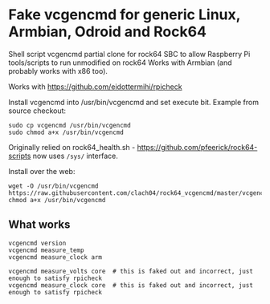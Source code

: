 # Fake vcgencmd for generic Linux, Armbian, Odroid and Rock64

Shell script vcgencmd partial clone for rock64 SBC to allow Raspberry Pi tools/scripts to run unmodified on rock64
Works with Armbian (and probably works with x86 too).

Works with https://github.com/eidottermihi/rpicheck

Install vcgencmd into /usr/bin/vcgencmd and set execute bit. Example from
source checkout:

    sudo cp vcgencmd /usr/bin/vcgencmd
    sudo chmod a+x /usr/bin/vcgencmd

Originally relied on rock64_health.sh - https://github.com/pfeerick/rock64-scripts  now uses `/sys/` interface.

Install over the web:

    wget -O /usr/bin/vcgencmd https://raw.githubusercontent.com/clach04/rock64_vcgencmd/master/vcgencmd
    chmod a+x /usr/bin/vcgencmd

## What works

    vcgencmd version
    vcgencmd measure_temp
    vcgencmd measure_clock arm

    vcgencmd measure_volts core  # this is faked out and incorrect, just enough to satisfy rpicheck
    vcgencmd measure_clock core  # this is faked out and incorrect, just enough to satisfy rpicheck
 
